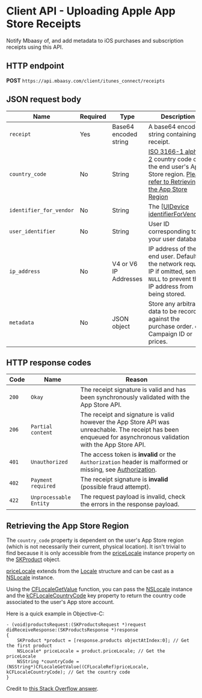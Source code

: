 # Client API - Uploading Apple App Store Receipts

Notify Mbaasy of, and add metadata to iOS purchases and subscription receipts using this API.

## HTTP endpoint

**POST** `https://api.mbaasy.com/client/itunes_connect/receipts`

## JSON request body

| Name | Required | Type | Description |
| ---- | -------- | ---- | ----------- |
| `receipt` | Yes | Base64 encoded string | A base64 encoded string containing the receipt. |
| `country_code` | No | String | [ISO 3166-1 alpha-2](https://en.wikipedia.org/wiki/ISO_3166-1_alpha-2) country code of the end user's App Store region. [Please refer to Retrieving the App Store Region](#retrieving-the-app-store-region)
| `identifier_for_vendor` | No | String | The [[UIDevice identifierForVendor](https://developer.apple.com/reference/uikit/uidevice#//apple_ref/occ/instp/UIDevice/identifierForVendor)]. |
| `user_identifier` | No | String | User ID corresponding to your user database |
| `ip_address` | No | V4 or V6 IP Addresses | IP address of the end user. Defaults to the network request IP if omitted, send `NULL` to prevent the IP address from being stored. |
| `metadata` | No | JSON object | Store any arbitrary data to be recorded against the purchase order. e.g. Campaign ID or prices. |

## HTTP response codes

| Code | Name | Reason |
| ---- | ---- | ------ |
| `200` | `Okay` | The receipt signature is valid and has been synchronously validated with the App Store API. |
| `206` | `Partial content` | The receipt and signature is valid however the App Store API was unreachable. The receipt has been enqueued for asynchronous validation with the App Store API. |
| `401` | `Unauthorized` | The access token is **invalid** or the `Authorization` header is malformed or missing, see [Authorization](/client_api/authorization). |
| `402` | `Payment required` | The receipt signature is **invalid** (possible fraud attempt). |
| `422` | `Unprocessable Entity` | The request payload is invalid, check the errors in the response payload. |

## Retrieving the App Store Region

The `country_code` property is dependent on the user's App Store region (which is not necessarily their current, physical location). It isn't trivial to find because it is only accessible from the [priceLocale](https://developer.apple.com/documentation/storekit/skproduct/1506145-pricelocale) instance property on the [SKProduct](https://developer.apple.com/documentation/storekit/skproduct) object.

[priceLocale](https://developer.apple.com/documentation/storekit/skproduct/1506145-pricelocale) extends from the [Locale](https://developer.apple.com/documentation/foundation/locale) structure and can be cast as a [NSLocale](https://developer.apple.com/documentation/foundation/nslocale) instance.

Using the [CFLocaleGetValue](https://developer.apple.com/documentation/corefoundation/1543547-cflocalegetvalue?language=objc) function, you can pass the [NSLocale](https://developer.apple.com/documentation/foundation/nslocale) instance and the [kCFLocaleCountryCode](https://developer.apple.com/documentation/corefoundation/kcflocalecountrycode?language=objc) key property to return the country code associated to the user's App store account.

Here is a quick example in Objective-C:

```objc
- (void)productsRequest:(SKProductsRequest *)request didReceiveResponse:(SKProductsResponse *)response
{
    SKProduct *product = [response.products objectAtIndex:0]; // Get the first product
    NSLocale* priceLocale = product.priceLocale; // Get the priceLocale
    NSString *countryCode = (NSString*)CFLocaleGetValue((CFLocaleRef)priceLocale, kCFLocaleCountryCode); // Get the country code
}
```

Credit to [this Stack Overflow answer](https://stackoverflow.com/questions/14453910/how-to-get-locale-currency-price-for-in-app-purchases-in-ios/14602248#answer-14621894).
